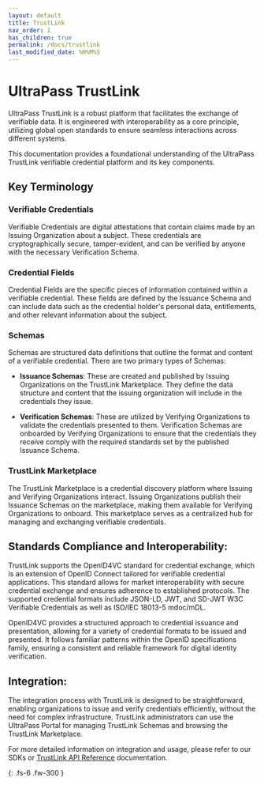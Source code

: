 ```yaml
---
layout: default
title: TrustLink
nav_order: 1
has_children: true
permalink: /docs/trustlink
last_modified_date: %H%M%S
---
```


# UltraPass TrustLink

UltraPass TrustLink is a robust platform that facilitates the exchange of verifiable data. It is engineered with interoperability as a core principle, utilizing global open standards to ensure seamless interactions across different systems.

This documentation provides a foundational understanding of the UltraPass TrustLink verifiable credential platform and its key components.

## Key Terminology

### Verifiable Credentials
Verifiable Credentials are digital attestations that contain claims made by an Issuing Organization about a subject. These credentials are cryptographically secure, tamper-evident, and can be verified by anyone with the necessary Verification Schema.

### Credential Fields
Credential Fields are the specific pieces of information contained within a verifiable credential. These fields are defined by the Issuance Schema and can include data such as the credential holder's personal data, entitlements, and other relevant information about the subject.

### Schemas
Schemas are structured data definitions that outline the format and content of a verifiable credential. There are two primary types of Schemas:

- **Issuance Schemas**: These are created and published by Issuing Organizations on the TrustLink Marketplace. They define the data structure and content that the issuing organization will include in the credentials they issue.

- **Verification Schemas**: These are utilized by Verifying Organizations to validate the credentials presented to them. Verification Schemas are onboarded by Verifying Organizations to ensure that the credentials they receive comply with the required standards set by the published Issuance Schema.

### TrustLink Marketplace
The TrustLink Marketplace is a credential discovery platform where Issuing and Verifying Organizations interact. Issuing Organizations publish their Issuance Schemas on the marketplace, making them available for Verifying Organizations to onboard. This marketplace serves as a centralized hub for managing and exchanging verifiable credentials.

## Standards Compliance and Interoperability:

TrustLink supports the OpenID4VC standard for credential exchange, which is an extension of OpenID Connect tailored for verifiable credential applications. This standard allows for market interoperability with secure credential exchange and ensures adherence to established protocols. The supported credential formats include JSON-LD, JWT, and SD-JWT W3C Verifiable Credentials as well as ISO/IEC 18013-5 mdoc/mDL.

OpenID4VC provides a structured approach to credential issuance and presentation, allowing for a variety of credential formats to be issued and presented. It follows familiar patterns within the OpenID specifications family, ensuring a consistent and reliable framework for digital identity verification.

## Integration:

The integration process with TrustLink is designed to be straightforward, enabling organizations to issue and verify credentials efficiently, without the need for complex infrastructure. TrustLink administrators can use the UltraPass Portal for managing TrustLink Schemas and browsing the TrustLink Marketplace.

For more detailed information on integration and usage, please refer to our SDKs or [TrustLink API Reference]("https://docs.ultrapassid.com/docs/API%20Reference/TrustLink.html) documentation.

{: .fs-6 .fw-300 }